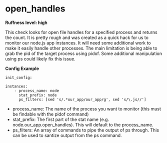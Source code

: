 open_handles
==============

__Ruffness level: high__

This check looks for open file handles for a specified process and returns the count. It is pretty rough and was created as a quick hack for us to monitor our node.js app instances. It will need some additional work to make it easily handle other processes. The main limitation is being able to grab the pid of the target process using pidof. Some additional manipulation using ps could likely fix this issue.

__Config Example__

    init_config:

    instances:
        - process_name: node
          stat_prefix: node
          ps_filters: [sed 's/.*our_app/our_app/g', sed 's/\.js//']

- process_name: The name of the process you want to monitor (this must be findable with the pidof command)
- stat_prefix: The first part of the stat name (e.g. node.our_app.open_handles). This will default to the process_name.
- ps_filters: An array of commands to pipe the output of ps through. This can be used to santize output from the ps command. 